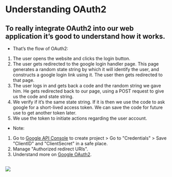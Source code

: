 # Understanding OAuth2

## To really integrate OAuth2 into our web application it’s good to understand how it works.

- That’s the flow of OAuth2:
1. The user opens the website and clicks the login button.
2. The user gets redirected to the google login handler page. This page generates a random state string by which it will identify the user, and constructs a google login link using it. The user then gets redirected to that page.
3. The user logs in and gets back a code and the random string we gave him. He gets redirected back to our page, using a POST request to give us the code and state string.
4. We verify if it’s the same state string. If it is then we use the code to ask google for a short-lived access token. We can save the code for future use to get another token later.
5. We use the token to initiate actions regarding the user account.

- Note:
1. Go to [Google API Console](https://console.developers.google.com/apis) to create project > Go to "Credentials" > Save "ClientID" and "ClientSecret" in a safe place.
2. Manage "Authorized redirect URIs".
3. Understand more on [Google OAuth2](https://developers.google.com/identity/protocols/OAuth2ForDevices).
<h2>
<img src=".../img/deviceflow.png">
</h2>